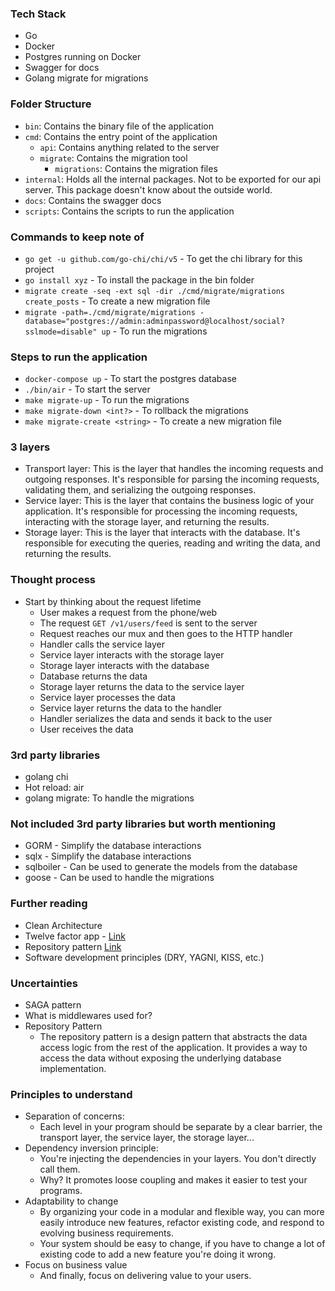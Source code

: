 ### Tech Stack
- Go
- Docker
- Postgres running on Docker
- Swagger for docs
- Golang migrate for migrations

### Folder Structure
- `bin`: Contains the binary file of the application
- `cmd`: Contains the entry point of the application
  - `api`: Contains anything related to the server
  - `migrate`: Contains the migration tool
    - `migrations`: Contains the migration files
- `internal`: Holds all the internal packages. Not to be exported for our api server. This package doesn't know about the outside world.
- `docs`: Contains the swagger docs
- `scripts`: Contains the scripts to run the application

### Commands to keep note of
- `go get -u github.com/go-chi/chi/v5` - To get the chi library for this project
- `go install xyz` - To install the package in the bin folder
- `migrate create -seq -ext sql -dir ./cmd/migrate/migrations create_posts` - To create a new migration file
- `migrate -path=./cmd/migrate/migrations -database="postgres://admin:adminpassword@localhost/social?sslmode=disable" up` - To run the migrations

### Steps to run the application
- `docker-compose up` - To start the postgres database
- `./bin/air` - To start the server
- `make migrate-up` - To run the migrations
- `make migrate-down <int?>` - To rollback the migrations
- `make migrate-create <string>` - To create a new migration file

### 3 layers
- Transport layer: This is the layer that handles the incoming requests and outgoing responses. It's responsible for parsing the incoming requests, validating them, and serializing the outgoing responses.
- Service layer: This is the layer that contains the business logic of your application. It's responsible for processing the incoming requests, interacting with the storage layer, and returning the results.
- Storage layer: This is the layer that interacts with the database. It's responsible for executing the queries, reading and writing the data, and returning the results.

### Thought process
- Start by thinking about the request lifetime
  - User makes a request from the phone/web
  - The request ```GET /v1/users/feed``` is sent to the server
  - Request reaches our mux and then goes to the HTTP handler
  - Handler calls the service layer
  - Service layer interacts with the storage layer
  - Storage layer interacts with the database
  - Database returns the data
  - Storage layer returns the data to the service layer
  - Service layer processes the data
  - Service layer returns the data to the handler
  - Handler serializes the data and sends it back to the user
  - User receives the data

### 3rd party libraries
- golang chi
- Hot reload: air
- golang migrate: To handle the migrations

### Not included 3rd party libraries but worth mentioning
- GORM - Simplify the database interactions
- sqlx - Simplify the database interactions
- sqlboiler - Can be used to generate the models from the database
- goose - Can be used to handle the migrations

### Further reading
- Clean Architecture
- Twelve factor app - [Link](https://12factor.net)
- Repository pattern [Link](https://www.toptal.com/go/go-repository-tutorial)
- Software development principles (DRY, YAGNI, KISS, etc.)

### Uncertainties
- SAGA pattern
- What is middlewares used for?
- Repository Pattern
  - The repository pattern is a design pattern that abstracts the data access logic from the rest of the application. It provides a way to access the data without exposing the underlying database implementation.

### Principles to understand
- Separation of concerns:
  - Each level in your program should be separate by a clear barrier, the transport layer, the service layer, the storage layer...
- Dependency inversion principle:
  - You're injecting the dependencies in your layers. You don't directly call them.
  - Why? It promotes loose coupling and makes it easier to test your programs.
- Adaptability to change
  - By organizing your code in a modular and flexible way, you can more easily introduce new features, refactor existing code, and respond to evolving business requirements.
  - Your system should be easy to change, if you have to change a lot of existing code to add a new feature you're doing it wrong.
- Focus on business value
  - And finally, focus on delivering value to your users.